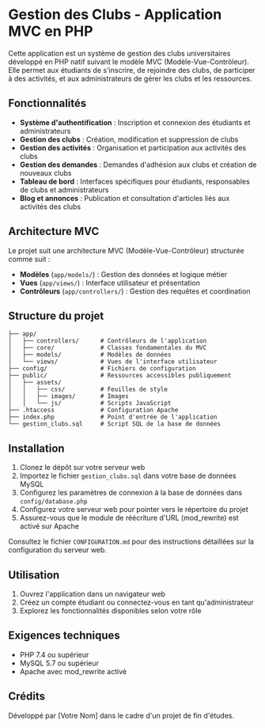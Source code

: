 # Gestion des Clubs - Application MVC en PHP

Cette application est un système de gestion des clubs universitaires développé en PHP natif suivant le modèle MVC (Modèle-Vue-Contrôleur). Elle permet aux étudiants de s'inscrire, de rejoindre des clubs, de participer à des activités, et aux administrateurs de gérer les clubs et les ressources.

## Fonctionnalités

- **Système d'authentification** : Inscription et connexion des étudiants et administrateurs
- **Gestion des clubs** : Création, modification et suppression de clubs
- **Gestion des activités** : Organisation et participation aux activités des clubs
- **Gestion des demandes** : Demandes d'adhésion aux clubs et création de nouveaux clubs
- **Tableau de bord** : Interfaces spécifiques pour étudiants, responsables de clubs et administrateurs
- **Blog et annonces** : Publication et consultation d'articles liés aux activités des clubs

## Architecture MVC

Le projet suit une architecture MVC (Modèle-Vue-Contrôleur) structurée comme suit :

- **Modèles** (`app/models/`) : Gestion des données et logique métier
- **Vues** (`app/views/`) : Interface utilisateur et présentation
- **Contrôleurs** (`app/controllers/`) : Gestion des requêtes et coordination

## Structure du projet

```
├── app/
│   ├── controllers/      # Contrôleurs de l'application
│   ├── core/             # Classes fondamentales du MVC
│   ├── models/           # Modèles de données
│   └── views/            # Vues de l'interface utilisateur
├── config/               # Fichiers de configuration
├── public/               # Ressources accessibles publiquement
│   ├── assets/
│   │   ├── css/          # Feuilles de style
│   │   ├── images/       # Images
│   │   └── js/           # Scripts JavaScript
├── .htaccess             # Configuration Apache
├── index.php             # Point d'entrée de l'application
└── gestion_clubs.sql     # Script SQL de la base de données
```

## Installation

1. Clonez le dépôt sur votre serveur web
2. Importez le fichier `gestion_clubs.sql` dans votre base de données MySQL
3. Configurez les paramètres de connexion à la base de données dans `config/database.php`
4. Configurez votre serveur web pour pointer vers le répertoire du projet
5. Assurez-vous que le module de réécriture d'URL (mod_rewrite) est activé sur Apache

Consultez le fichier `CONFIGURATION.md` pour des instructions détaillées sur la configuration du serveur web.

## Utilisation

1. Ouvrez l'application dans un navigateur web
2. Créez un compte étudiant ou connectez-vous en tant qu'administrateur
3. Explorez les fonctionnalités disponibles selon votre rôle

## Exigences techniques

- PHP 7.4 ou supérieur
- MySQL 5.7 ou supérieur
- Apache avec mod_rewrite activé

## Crédits

Développé par [Votre Nom] dans le cadre d'un projet de fin d'études.
